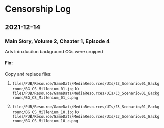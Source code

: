 # Censorship Log

## 2021-12-14

### Main Story, Volume 2, Chapter 1, Episode 4

Aris introduction background CGs were cropped

#### Fix:

Copy and replace files:

1. `files/PUB/Resource/GameData/MediaResources/UIs/03_Scenario/01_Background/BG_CS_Millenium_01.jpg`
   to
   `files/PUB/Resource/GameData/MediaResources/UIs/03_Scenario/01_Background/BG_CS_Millenium_01_c.png`

2. `files/PUB/Resource/GameData/MediaResources/UIs/03_Scenario/01_Background/BG_CS_Millenium_10.jpg`
   to
   `files/PUB/Resource/GameData/MediaResources/UIs/03_Scenario/01_Background/BG_CS_Millenium_10_c.png`
